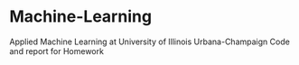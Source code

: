 # Machine-Learning
Applied Machine Learning at University of Illinois Urbana-Champaign
Code and report for Homework
